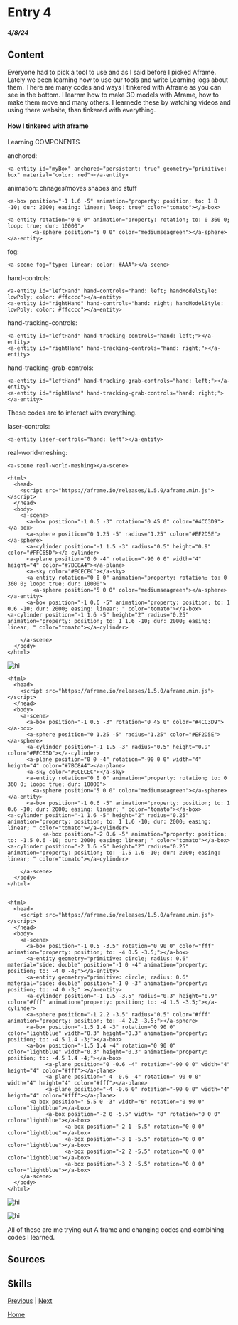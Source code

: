 # Entry 4
##### 4/8/24

## Content 

Everyone had to pick a tool to use and as I said before I picked Aframe. Lately we been learning how to use our tools and write Learning logs about them. There are many codes and ways I tinkered with Aframe as you can see in the bottom. I learnm how to make 3D models with Aframe, how to make them move and many others. I learnede these by watching videos and using there website, than tinkered with everything. 

#### How I tinkered with aframe

Learning COMPONENTS

anchored:
````
<a-entity id="myBox" anchored="persistent: true" geometry="primitive: box" material="color: red"></a-entity>
````

animation: chnages/moves shapes and stuff

````
<a-box position="-1 1.6 -5" animation="property: position; to: 1 8 -10; dur: 2000; easing: linear; loop: true" color="tomato"></a-box>
````

````
<a-entity rotation="0 0 0" animation="property: rotation; to: 0 360 0; loop: true; dur: 10000">
        <a-sphere position="5 0 0" color="mediumseagreen"></a-sphere>
</a-entity>
````
fog:
````
<a-scene fog="type: linear; color: #AAA"></a-scene>
````

hand-controls:
````
<a-entity id="leftHand" hand-controls="hand: left; handModelStyle: lowPoly; color: #ffcccc"></a-entity>
<a-entity id="rightHand" hand-controls="hand: right; handModelStyle: lowPoly; color: #ffcccc"></a-entity>
````

hand-tracking-controls:
````
<a-entity id="leftHand" hand-tracking-controls="hand: left;"></a-entity>
<a-entity id="rightHand" hand-tracking-controls="hand: right;"></a-entity>
````


hand-tracking-grab-controls: 
````
<a-entity id="leftHand" hand-tracking-grab-controls="hand: left;"></a-entity>
<a-entity id="rightHand" hand-tracking-grab-controls="hand: right;"></a-entity>
````

These codes are to interact with everything.

laser-controls:
````
<a-entity laser-controls="hand: left"></a-entity>
````
real-world-meshing:
````
<a-scene real-world-meshing></a-scene>
````


````
<html>
  <head>
    <script src="https://aframe.io/releases/1.5.0/aframe.min.js"></script>
  </head>
  <body>
    <a-scene>
      <a-box position="-1 0.5 -3" rotation="0 45 0" color="#4CC3D9"></a-box>
      <a-sphere position="0 1.25 -5" radius="1.25" color="#EF2D5E"></a-sphere>
      <a-cylinder position="-1 1.5 -3" radius="0.5" height="0.9" color="#FFC65D"></a-cylinder>
      <a-plane position="0 0 -4" rotation="-90 0 0" width="4" height="4" color="#7BC8A4"></a-plane>
      <a-sky color="#ECECEC"></a-sky>
      <a-entity rotation="0 0 0" animation="property: rotation; to: 0 360 0; loop: true; dur: 10000">
        <a-sphere position="5 0 0" color="mediumseagreen"></a-sphere>
</a-entity>
      <a-box position="-1 0.6 -5" animation="property: position; to: 1 0.6 -10; dur: 2000; easing: linear; " color="tomato"></a-box>
<a-cylinder position="-1 1.6 -5" height="2" radius="0.25"  animation="property: position; to: 1 1.6 -10; dur: 2000; easing: linear; " color="tomato"></a-cylinder>
      
    </a-scene>
  </body>
</html>
````

![hi](../tool/hi.png)
````
<html>
  <head>
    <script src="https://aframe.io/releases/1.5.0/aframe.min.js"></script>
  </head>
  <body>
    <a-scene>
      <a-box position="-1 0.5 -3" rotation="0 45 0" color="#4CC3D9"></a-box>
      <a-sphere position="0 1.25 -5" radius="1.25" color="#EF2D5E"></a-sphere>
      <a-cylinder position="-1 1.5 -3" radius="0.5" height="0.9" color="#FFC65D"></a-cylinder>
      <a-plane position="0 0 -4" rotation="-90 0 0" width="4" height="4" color="#7BC8A4"></a-plane>
      <a-sky color="#ECECEC"></a-sky>
      <a-entity rotation="0 0 0" animation="property: rotation; to: 0 360 0; loop: true; dur: 10000">
        <a-sphere position="5 0 0" color="mediumseagreen"></a-sphere>
</a-entity>
      <a-box position="-1 0.6 -5" animation="property: position; to: 1 0.6 -10; dur: 2000; easing: linear; " color="tomato"></a-box>
<a-cylinder position="-1 1.6 -5" height="2" radius="0.25"  animation="property: position; to: 1 1.6 -10; dur: 2000; easing: linear; " color="tomato"></a-cylinder>
           <a-box position="-2 0.6 -5" animation="property: position; to: -1.5 0.6 -10; dur: 2000; easing: linear; " color="tomato"></a-box>
<a-cylinder position="-2 1.6 -5" height="2" radius="0.25"  animation="property: position; to: -1.5 1.6 -10; dur: 2000; easing: linear; " color="tomato"></a-cylinder>
      
    </a-scene>
  </body>
</html>
````




````

<html>
  <head>
    <script src="https://aframe.io/releases/1.5.0/aframe.min.js"></script>
  </head>
  <body>
    <a-scene>
      <a-box position="-1 0.5 -3.5" rotation="0 90 0" color="fff" animation="property: position; to: -4 0.5 -3.5;"></a-box>
      <a-entity geometry="primitive: circle; radius: 0.6" material="side: double" position="-1 0 -4" animation="property: position; to: -4 0 -4;"></a-entity>
      <a-entity geometry="primitive: circle; radius: 0.6" material="side: double" position="-1 0 -3" animation="property: position; to: -4 0 -3;" ></a-entity>
      <a-cylinder position="-1 1.5 -3.5" radius="0.3" height="0.9" color="#fff" animation="property: position; to: -4 1.5 -3.5;"></a-cylinder>
      <a-sphere position="-1 2.2 -3.5" radius="0.5" color="#fff" animation="property: position; to: -4 2.2 -3.5;"></a-sphere>
      <a-box position="-1.5 1.4 -3" rotation="0 90 0" color="lightblue" width="0.3" height="0.3" animation="property: position; to: -4.5 1.4 -3;"></a-box>
      <a-box position="-1.5 1.4 -4" rotation="0 90 0" color="lightblue" width="0.3" height="0.3" animation="property: position; to: -4.5 1.4 -4;"></a-box>
            <a-plane position="0 -0.6 -4" rotation="-90 0 0" width="4" height="4" color="#fff"></a-plane>
            <a-plane position="-4 -0.6 -4" rotation="-90 0 0" width="4" height="4" color="#fff"></a-plane>
            <a-plane position="-4 -0.6 0" rotation="-90 0 0" width="4" height="4" color="#fff"></a-plane>
       <a-box position="-5.5 0 -3" width="6" rotation="0 90 0" color="lightblue"></a-box>     
            <a-box position="-2 0 -5.5" width= "8" rotation="0 0 0" color="lightblue"></a-box>
                  <a-box position="-2 1 -5.5" rotation="0 0 0" color="lightblue"></a-box>
                  <a-box position="-3 1 -5.5" rotation="0 0 0" color="lightblue"></a-box>
                  <a-box position="-2 2 -5.5" rotation="0 0 0" color="lightblue"></a-box>
                  <a-box position="-3 2 -5.5" rotation="0 0 0" color="lightblue"></a-box>
    </a-scene>
  </body>
</html>
````


![hi](../tool/robot.png)

![hi](../tool/robotjo.png)

All of these are me trying out A frame and changing codes and combining codes I learned.
## Sources

## Skills 





[Previous](entry02.md) | [Next](entry04.md)

[Home](../README.md)




